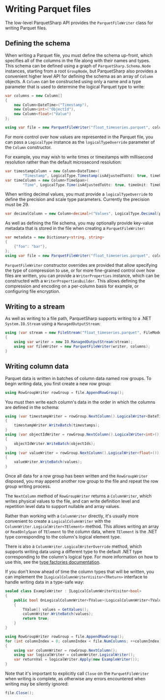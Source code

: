 # Writing Parquet files

The low-level ParquetSharp API provides the `ParquetFileWriter` class for writing Parquet files.

## Defining the schema

When writing a Parquet file, you must define the schema up-front, which specifies all of the columns
in the file along with their names and types.
This schema can be defined using a graph of `ParquetSharp.Schema.Node` instances,
starting from a root `GroupNode`,
but ParquetSharp also provides a convenient higher level API for defining the schema as an array
of `Column` objects.
A `Column` can be constructed using only a name and a type parameter that is used to
determine the logical Parquet type to write:

```csharp
var columns = new Column[]
{
    new Column<DateTime>("Timestamp"),
    new Column<int>("ObjectId"),
    new Column<float>("Value")
};

using var file = new ParquetFileWriter("float_timeseries.parquet", columns);
```

For more control over how values are represented in the Parquet file,
you can pass a `LogicalType` instance as the `logicalTypeOverride` parameter of the `Column` constructor.

For example, you may wish to write times or timestamps with millisecond resolution rather than the default microsecond resolution:
```csharp
var timestampColumn = new Column<DateTime>(
        "Timestamp", LogicalType.Timestamp(isAdjustedToUtc: true, timeUnit: TimeUnit.Millis));
var timeColumn = new Column<TimeSpan>(
        "Time", LogicalType.Time(isAdjustedToUtc: true, timeUnit: TimeUnit.Millis));
```

When writing decimal values, you must provide a `logicalTypeOverride` to define the precision and scale type parameters.
Currently the precision must be 29.
```csharp
var decimalColumn = new Column<decimal>("Values", LogicalType.Decimal(precision: 29, scale: 3);
```

As well as defining the file schema, you may optionally provide key-value metadata that is stored in the file when creating
a `ParquetFileWriter`:

```csharp
var metadata = new Dictionary<string, string>
{
    {"foo": "bar"},
};
using var file = new ParquetFileWriter("float_timeseries.parquet", columns, keyValueMetadata: metadata);
```

`ParquetFileWriter` constructor overrides are provided that allow specifying the type of compression to use, or for more
fine-grained control over how files are written, you can provide a `WriterProperties` instance, which can
be constructed with a `WriterPropertiesBuilder`.
This allows defining the compression and encoding on a per-column basis for example, or configuring file encryption.

## Writing to a stream

As well as writing to a file path, ParquetSharp supports writing to a .NET `System.IO.Stream` using a `ManagedOutputStream`:

```csharp
using (var stream = new FileStream("float_timeseries.parquet", FileMode.Create))
{
    using var writer = new IO.ManagedOutputStream(stream);
    using var fileWriter = new ParquetFileWriter(writer, columns);
}
```

## Writing column data

Parquet data is written in batches of column data named row groups.
To begin writing data, you first create a new row group:
```csharp
using RowGroupWriter rowGroup = file.AppendRowGroup();
```

You must then write each column's data in the order in which the columns are defined in the schema:

```csharp
using (var timestampWriter = rowGroup.NextColumn().LogicalWriter<DateTime>())
{
    timestampWriter.WriteBatch(timestamps);
}
using (var objectIdWriter = rowGroup.NextColumn().LogicalWriter<int>())
{
    objectIdWriter.WriteBatch(objectIds);
}
using (var valueWriter = rowGroup.NextColumn().LogicalWriter<float>())
{
    valueWriter.WriteBatch(values);
}
```

Once all data for a row group has been written and the `RowGroupWriter` disposed,
you may append another row group to the file and repeat the row group writing process.

The `NextColumn` method of `RowGroupWriter` returns a `ColumnWriter`, which writes physical values to the file,
and can write definition level and repetition level data to support nullable and array values.

Rather than working with a `ColumnWriter` directly, it's usually more convenient to create a `LogicalColumnWriter`
with the `ColumnWriter.LogicalWriter<TElement>` method.
This allows writing an array or `ReadOnlySpan` of `TElement` to the column data,
where `TElement` is the .NET type corresponding to the column's logical element type.

There is also a `ColumnWriter.LogicalWriterOverride` method, which supports writing data using a different type
to the default .NET type corresponding to the column's logical type. For more information on how to use this,
see the [type factories documentation](TypeFactories.md).

If you don't know ahead of time the column types that will be written,
you can implement the `ILogicalColumnWriterVisitor<TReturn>` interface to handle writing data in a type-safe way:

```csharp
sealed class ExampleWriter : ILogicalColumnWriterVisitor<bool>
{
    public bool OnLogicalColumnWriter<TValue>(LogicalColumnWriter<TValue> columnWriter)
    {
        TValue[] values = GetValues();
        columnWriter.WriteBatch(values);
        return true;
    }
}

using RowGroupWriter rowGroup = file.AppendRowGroup();
for (int columnIndex = 0; columnIndex < file.NumColumns; ++columnIndex)
{
    using var columnWriter = rowGroup.NextColumn();
    using var logicalWriter = columnWriter.LogicalWriter();
    var returnVal = logicalWriter.Apply(new ExampleWriter());
}
```

Note that it's important to explicitly call `Close` on the `ParquetFileWriter` when writing is complete,
as otherwise any errors encountered when writing may be silently ignored:

```csharp
file.Close();
```
